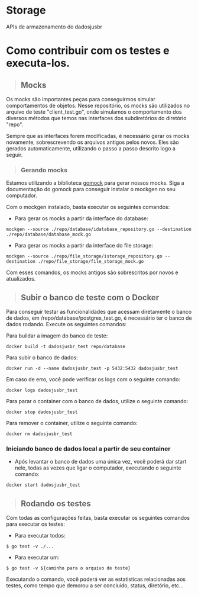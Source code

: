 # Storage

APIs de armazenamento do dadosjusbr

# Como contribuir com os testes e executa-los.

> ## Mocks

Os mocks são importantes peças para conseguirmos simular comportamentos de objetos. Nesse repositório, os mocks são utilizados no arquivo de teste "client_test.go", onde simulamos o comportamento dos diversos métodos que temos nas interfaces dos subdiretórios do diretório "repo".

Sempre que as interfaces forem modificadas, é necessário gerar os mocks novamente, sobrescrevendo os arquivos antigos pelos novos. Eles são gerados automaticamente, utilizando o passo a passo descrito logo a seguir.

> ### Gerando mocks

Estamos utilizando a biblioteca [gomock](https://github.com/golang/mock) para gerar nossos mocks. Siga a documentação do gomock para conseguir instalar o mockgen no seu computador.

Com o mockgen instalado, basta executar os seguintes comandos:

- Para gerar os mocks a partir da interface do database:

```
mockgen --source ./repo/database/idatabase_repository.go --destination ./repo/database/database_mock.go
```

- Para gerar os mocks a partir da interface do file storage:

```
mockgen --source ./repo/file_storage/istorage_repository.go --destination ./repo/file_storage/file_storage_mock.go
```

Com esses comandos, os mocks antigos são sobrescritos por novos e atualizados.

> ## Subir o banco de teste com o Docker

Para conseguir testar as funcionalidades que acessam diretamente o banco de dados, em /repo/database/postgres_test.go, é necessário ter o banco de dados rodando. Execute os seguintes comandos:

Para buildar a imagem do banco de teste:

```
docker build -t dadosjusbr_test repo/database
```

Para subir o banco de dados:

```
docker run -d --name dadosjusbr_test -p 5432:5432 dadosjusbr_test
```

Em caso de erro, você pode verificar os logs com o seguinte comando:

```
docker logs dadosjusbr_test
```

Para parar o container com o banco de dados, utilize o seguinte comando:

```
docker stop dadosjusbr_test
```

Para remover o container, utilize o seguinte comando:

```
docker rm dadosjusbr_test
```

### Iniciando banco de dados local a partir de seu container

- Após levantar o banco de dados uma única vez, você poderá dar start nele, todas as vezes que ligar o computador, executando o seguinte comando:

```sh
docker start dadosjusbr_test
```

> ## Rodando os testes

Com todas as configurações feitas, basta executar os seguintes comandos para executar os testes:

- Para executar todos:

```
$ go test -v ./...
```

- Para executar um:

```
$ go test -v ${caminho para o arquivo de teste}
```

Executando o comando, você poderá ver as estatisticas relacionadas aos testes, como tempo que demorou a ser concluido, status, diretório, etc...
